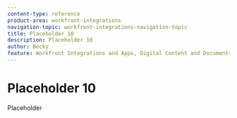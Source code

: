 ```yaml
---
content-type: reference
product-area: workfront-integrations
navigation-topic: workfront-integrations-navigation-topic
title: Placeholder 10
description: Placeholder 10
author: Becky
feature: Workfront Integrations and Apps, Digital Content and Documents
---
```


# Placeholder 10

Placeholder
<!--BECKY REMOVE THIS FILE-->